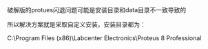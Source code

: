 破解版的protues闪退问题可能是安装目录和data目录不一致导致的

所以解决方案就是采取自定义安装，安装目录都为：

C:\Program Files (x86)\Labcenter Electronics\Proteus 8 Professional

